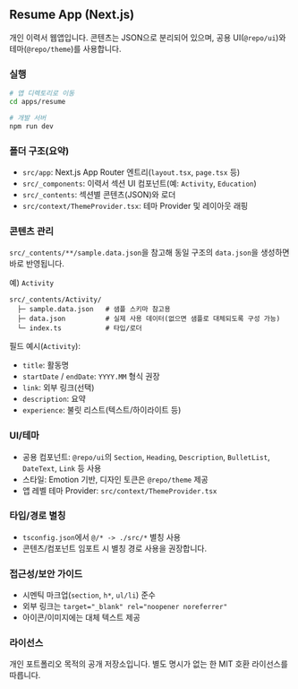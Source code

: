 ## Resume App (Next.js)

개인 이력서 웹앱입니다. 콘텐츠는 JSON으로 분리되어 있으며, 공용 UI(`@repo/ui`)와 테마(`@repo/theme`)를 사용합니다.

### 실행

```bash
# 앱 디렉토리로 이동
cd apps/resume

# 개발 서버
npm run dev
```

### 폴더 구조(요약)

- `src/app`: Next.js App Router 엔트리(`layout.tsx`, `page.tsx` 등)
- `src/_components`: 이력서 섹션 UI 컴포넌트(예: `Activity`, `Education`)
- `src/_contents`: 섹션별 콘텐츠(JSON)와 로더
- `src/context/ThemeProvider.tsx`: 테마 Provider 및 레이아웃 래핑

### 콘텐츠 관리

`src/_contents/**/sample.data.json`을 참고해 동일 구조의 `data.json`을 생성하면 바로 반영됩니다.

예) `Activity`

```text
src/_contents/Activity/
  ├─ sample.data.json   # 샘플 스키마 참고용
  ├─ data.json          # 실제 사용 데이터(없으면 샘플로 대체되도록 구성 가능)
  └─ index.ts           # 타입/로더
```

필드 예시(`Activity`):

- `title`: 활동명
- `startDate` / `endDate`: `YYYY.MM` 형식 권장
- `link`: 외부 링크(선택)
- `description`: 요약
- `experience`: 불릿 리스트(텍스트/하이라이트 등)

### UI/테마

- 공용 컴포넌트: `@repo/ui`의 `Section`, `Heading`, `Description`, `BulletList`, `DateText`, `Link` 등 사용
- 스타일: Emotion 기반, 디자인 토큰은 `@repo/theme` 제공
- 앱 레벨 테마 Provider: `src/context/ThemeProvider.tsx`

### 타입/경로 별칭

- `tsconfig.json`에서 `@/* -> ./src/*` 별칭 사용
- 콘텐츠/컴포넌트 임포트 시 별칭 경로 사용을 권장합니다.

### 접근성/보안 가이드

- 시멘틱 마크업(`section`, `h*`, `ul/li`) 준수
- 외부 링크는 `target="_blank" rel="noopener noreferrer"`
- 아이콘/이미지에는 대체 텍스트 제공

### 라이선스

개인 포트폴리오 목적의 공개 저장소입니다. 별도 명시가 없는 한 MIT 호환 라이선스를 따릅니다.
